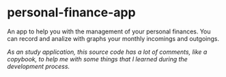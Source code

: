 # personal-finance-app
An app to help you with the management of your personal finances. You can record and analize with graphs your monthly incomings and outgoings. 

*As an study application, this source code has a lot of comments, like a copybook, to help me with some things that I learned during the development process.*